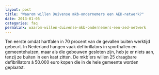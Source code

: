 ```yaml
---
layout: post
title: "Waarom willen Duivense mkb-ondernemers een AED-netwerk?"
date: 2013-01-05
categories: faq
permalink: waarom-willen-duivense-mkb-ondernemers-een-aed-netwerk
---
```

Ten eerste omdat hartfalen in 70 procent van de gevallen buiten werktijd gebeurt. In Nederland hangen vaak defibrillators in sporthallen en gemeentehuizen, maar als die gebouwen gesloten zijn, heb je er niets aan, tenzij ze buiten in een kast zitten. De mkb'ers willen 25 draagbare defibrillators à 50.000 euro kopen die in de hele gemeente worden geplaatst.